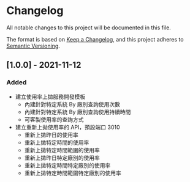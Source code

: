 # Changelog

All notable changes to this project will be documented in this file.

The format is based on [Keep a Changelog](https://keepachangelog.com/en/1.0.0/),
and this project adheres to [Semantic Versioning](https://semver.org/spec/v2.0.0.html).

## [1.0.0] - 2021-11-12

### Added

- 建立使用率上拋服務開發模板
  - 內建針對特定系統 By 廠別查詢使用次數
  - 內建針對特定系統 By 廠別查詢使用持續時間
  - 可客製使用率的查詢方式
- 建立重新上拋使用率的 API，預設端口 3010
  - 重新上拋昨日的使用率
  - 重新上拋特定時間的使用率
  - 重新上拋特定時間範圍的使用率
  - 重新上拋昨日特定廠別的使用率
  - 重新上拋特定時間特定廠別的使用率
  - 重新上拋特定時間範圍特定廠別的使用率
